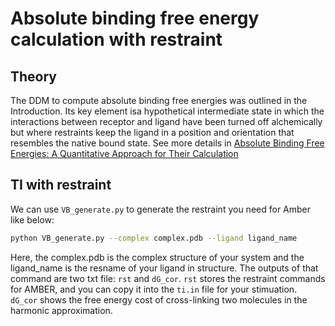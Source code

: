 # Absolute binding free energy calculation with restraint

## Theory

The DDM to compute absolute binding free energies was outlined in the Introduction. Its key element isa hypothetical intermediate state in which the interactions between receptor and ligand have been turned off alchemically but where restraints keep the ligand in a position and orientation that resembles the native bound state.
See more details in [Absolute Binding Free Energies: A Quantitative Approach for Their Calculation](https://pubs.acs.org/doi/10.1021/jp0217839)

## TI with restraint

We can use `VB_generate.py` to generate the restraint you need for Amber like below:
```bash
python VB_generate.py --complex complex.pdb --ligand ligand_name
```

Here, the complex.pdb is the complex structure of your system and the ligand_name is the resname of your ligand in structure. The outputs of that command are two txt file: `rst` and `dG_cor`. 
`rst` stores the restraint commands for AMBER, and you can copy it into the `ti.in` file for your stimuation. `dG_cor` shows the free energy cost of cross-linking two molecules in the harmonic approximation.

